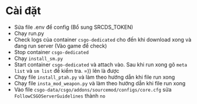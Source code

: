 # Cài đặt
- Sửa file .env để config (Bổ sung SRCDS_TOKEN)
- Chạy run.py
- Check logs của container `csgo-dedicated` cho đến khi download xong và đang run server (Vào game để check)
- Stop container `csgo-dedicated`
- Chạy `install_sm.py`
- Start container `csgo-dedicated` và attach vào. Sau khi run xong gõ `meta list` và `sm list` để kiểm tra. =)) lên là được
- Chạy file `install_ptah.py` và làm theo hướng dẫn khi file run xong
- Chạy file `insta_mod_weapon.py` và làm theo hướng dẫn khi file run xong
- Vào file `csgo-data/csgo/addons/sourcemod/configs/core.cfg` sửa `FollowCSGOServerGuidelines` thành `no`